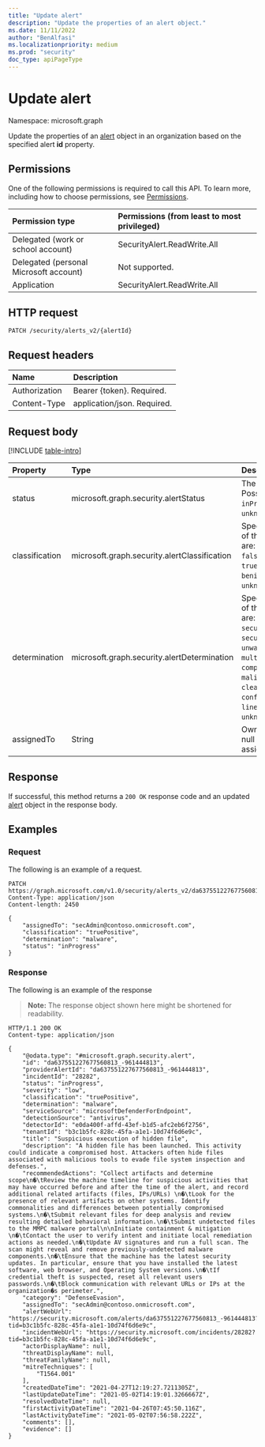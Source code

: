 ```yaml
---
title: "Update alert"
description: "Update the properties of an alert object."
ms.date: 11/11/2022
author: "BenAlfasi"
ms.localizationpriority: medium
ms.prod: "security"
doc_type: apiPageType
---
```


# Update alert
Namespace: microsoft.graph

Update the properties of an [alert](../resources/security-alert.md) object in an organization based on the specified alert **id** property.

## Permissions
One of the following permissions is required to call this API. To learn more, including how to choose permissions, see [Permissions](/graph/permissions-reference).

|Permission type|Permissions (from least to most privileged)|
|:---|:---|
|Delegated (work or school account)|SecurityAlert.ReadWrite.All|
|Delegated (personal Microsoft account)|Not supported.|
|Application|SecurityAlert.ReadWrite.All|

## HTTP request

<!-- {
  "blockType": "ignored"
}
-->
``` http
PATCH /security/alerts_v2/{alertId}
```

## Request headers
|Name|Description|
|:---|:---|
|Authorization|Bearer {token}. Required.|
|Content-Type|application/json. Required.|

## Request body
[!INCLUDE [table-intro](../../includes/update-property-table-intro.md)]


|Property|Type|Description|
|:---|:---|:---|
|status|microsoft.graph.security.alertStatus|The status of the alert. Possible values are: `new`, `inProgress`, `resolved`, `unknownFutureValue`.|
|classification|microsoft.graph.security.alertClassification|Specifies the classification of the alert. Possible values are: `unknown`, `falsePositive`, `truePositive`, `benignPositive`, `unknownFutureValue`.|
|determination|microsoft.graph.security.alertDetermination|Specifies the determination of the alert. Possible values are: `unknown`, `apt`, `malware`, `securityPersonnel`, `securityTesting`, `unwantedSoftware`, `other`, `multiStagedAttack`, `compromisedUser`, `phishing`, `maliciousUserActivity`, `clean`, `insufficientData`, `confirmedUserActivity`, `lineOfBusinessApplication`, `unknownFutureValue`.|
|assignedTo|String|Owner of the incident, or null if no owner is assigned.|


## Response

If successful, this method returns a `200 OK` response code and an updated [alert](../resources/security-alert.md) object in the response body.

## Examples

### Request
The following is an example of a request.

<!-- {
  "blockType": "request",
  "sampleKeys": ["da637551227677560813_-961444813"],
  "name": "update_alert_v2"
}
-->
``` http
PATCH https://graph.microsoft.com/v1.0/security/alerts_v2/da637551227677560813_-961444813
Content-Type: application/json
Content-length: 2450

{
    "assignedTo": "secAdmin@contoso.onmicrosoft.com",
    "classification": "truePositive",
    "determination": "malware",
    "status": "inProgress"
}
```
### Response

The following is an example of the response
>**Note:** The response object shown here might be shortened for readability.
<!-- {
  "blockType": "response",
  "@odata.type": "microsoft.graph.security.alert",
  "truncated": true
}
-->

``` http
HTTP/1.1 200 OK
Content-type: application/json

{
    "@odata.type": "#microsoft.graph.security.alert",
    "id": "da637551227677560813_-961444813",
    "providerAlertId": "da637551227677560813_-961444813",
    "incidentId": "28282",
    "status": "inProgress",
    "severity": "low",
    "classification": "truePositive",
    "determination": "malware",
    "serviceSource": "microsoftDefenderForEndpoint",
    "detectionSource": "antivirus",
    "detectorId": "e0da400f-affd-43ef-b1d5-afc2eb6f2756",
    "tenantId": "b3c1b5fc-828c-45fa-a1e1-10d74f6d6e9c",
    "title": "Suspicious execution of hidden file",
    "description": "A hidden file has been launched. This activity could indicate a compromised host. Attackers often hide files associated with malicious tools to evade file system inspection and defenses.",
    "recommendedActions": "Collect artifacts and determine scope\n�\tReview the machine timeline for suspicious activities that may have occurred before and after the time of the alert, and record additional related artifacts (files, IPs/URLs) \n�\tLook for the presence of relevant artifacts on other systems. Identify commonalities and differences between potentially compromised systems.\n�\tSubmit relevant files for deep analysis and review resulting detailed behavioral information.\n�\tSubmit undetected files to the MMPC malware portal\n\nInitiate containment & mitigation \n�\tContact the user to verify intent and initiate local remediation actions as needed.\n�\tUpdate AV signatures and run a full scan. The scan might reveal and remove previously-undetected malware components.\n�\tEnsure that the machine has the latest security updates. In particular, ensure that you have installed the latest software, web browser, and Operating System versions.\n�\tIf credential theft is suspected, reset all relevant users passwords.\n�\tBlock communication with relevant URLs or IPs at the organization�s perimeter.",
    "category": "DefenseEvasion",
    "assignedTo": "secAdmin@contoso.onmicrosoft.com",
    "alertWebUrl": "https://security.microsoft.com/alerts/da637551227677560813_-961444813?tid=b3c1b5fc-828c-45fa-a1e1-10d74f6d6e9c",
    "incidentWebUrl": "https://security.microsoft.com/incidents/28282?tid=b3c1b5fc-828c-45fa-a1e1-10d74f6d6e9c",
    "actorDisplayName": null,
    "threatDisplayName": null,
    "threatFamilyName": null,
    "mitreTechniques": [
        "T1564.001"
    ],
    "createdDateTime": "2021-04-27T12:19:27.7211305Z",
    "lastUpdateDateTime": "2021-05-02T14:19:01.3266667Z",
    "resolvedDateTime": null,
    "firstActivityDateTime": "2021-04-26T07:45:50.116Z",
    "lastActivityDateTime": "2021-05-02T07:56:58.222Z",
    "comments": [],
    "evidence": []
}
```
